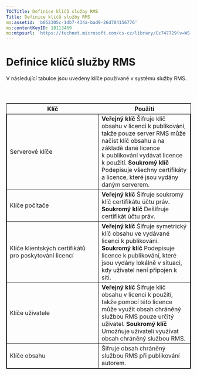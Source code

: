 ```yaml
---
TOCTitle: Definice klíčů služby RMS
Title: Definice klíčů služby RMS
ms:assetid: 'b052305c-1db7-434a-bad9-26d704156776'
ms:contentKeyID: 18113469
ms:mtpsurl: 'https://technet.microsoft.com/cs-cz/library/Cc747729(v=WS.10)'
---
```


Definice klíčů služby RMS
=========================

V následující tabulce jsou uvedeny klíče používané v systému služby RMS.

###  

 
<table style="border:1px solid black;">
<colgroup>
<col width="50%" />
<col width="50%" />
</colgroup>
<thead>
<tr class="header">
<th>Klíč</th>
<th>Použití</th>
</tr>
</thead>
<tbody>
<tr class="odd">
<td style="border:1px solid black;">Serverové klíče</td>
<td style="border:1px solid black;"><strong>Veřejný klíč</strong>
Šifruje klíč obsahu v licenci k publikování, takže pouze server RMS může načíst klíč obsahu a na základě dané licence k publikování vydávat licence k použití.
<strong>Soukromý klíč</strong>
Podepisuje všechny certifikáty a licence, které jsou vydány daným serverem.</td>
</tr>
<tr class="even">
<td style="border:1px solid black;">Klíče počítače</td>
<td style="border:1px solid black;"><strong>Veřejný klíč</strong>
Šifruje soukromý klíč certifikátu účtu práv.
<strong>Soukromý klíč</strong>
Dešifruje certifikát účtu práv.</td>
</tr>
<tr class="odd">
<td style="border:1px solid black;">Klíče klientských certifikátů pro poskytování licencí</td>
<td style="border:1px solid black;"><strong>Veřejný klíč</strong>
Šifruje symetrický klíč obsahu ve vydávané licenci k publikování.
<strong>Soukromý klíč</strong>
Podepisuje licence k publikování, které jsou vydány lokálně v situaci, kdy uživatel není připojen k síti.</td>
</tr>
<tr class="even">
<td style="border:1px solid black;">Klíče uživatele</td>
<td style="border:1px solid black;"><strong>Veřejný klíč</strong>
Šifruje klíč obsahu v licenci k použití, takže pomocí této licence může využít obsah chráněný službou RMS pouze určitý uživatel.
<strong>Soukromý klíč</strong>
Umožňuje uživateli využívat obsah chráněný službou RMS.</td>
</tr>
<tr class="odd">
<td style="border:1px solid black;">Klíče obsahu</td>
<td style="border:1px solid black;">Šifruje obsah chráněný službou RMS při publikování autorem.</td>
</tr>
</tbody>
</table>
